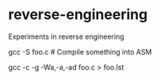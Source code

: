 # reverse-engineering
Experiments in reverse engineering

gcc -S foo.c  # Compile something into ASM

gcc -c -g -Wa,-a,-ad foo.c > foo.lst

